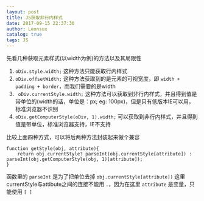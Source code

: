 ```yaml
---
layout: post
title: JS获取非行内样式
date: 2017-09-15 22:37:30
author: Leonsux
catalog: true
tags: JS
---
```

先看几种获取元素样式(以width为例)的方法以及其局限性
1. `oDiv.style.width;`
这种方法只能获取行内样式
2. `oDiv.offsetWidth;`
这种方法获取到的是元素的可视宽度，即 `width + padding + border`，而我们需要的是width
3. ` oDiv.currentStyle.width;`
这种方法可以获取到非行内样式，并且得到值是带单位的(width的话，单位是：px; eg: 100px)，但是只有低版本IE可以用，标准浏览器不识别
4. `oDiv.getComputerStyle(oDiv, 1).width;`
可以获取到非行内样式，并且得到值是带单位，标准浏览器支持，IE不支持

比较上面四种方式，可以将后两种方法封装起来做个兼容
```
function getStyle(obj, attribute){
	return obj.currentStyle? parseInt(obj.currentStyle[attribute]) : parseInt(obj.getComputerStyle(obj, 1)[attribute]);
}
```
函数里的 `parseInt` 是为了把单位去掉
`obj.currentStyle[attribute])` 这里currentStyle与attibute之间的连接不能用 `.`，因为在这里 `attribute` 是变量，只能使用 `[ ]`